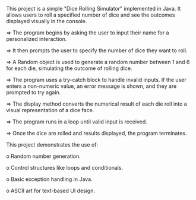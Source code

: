 This project is a simple "Dice Rolling Simulator" implemented in Java. 
It allows users to roll a specified number of dice and see the outcomes displayed visually in the console.

=> The program begins by asking the user to input their name for a personalized interaction.

=> It then prompts the user to specify the number of dice they want to roll.

=> A Random object is used to generate a random number between 1 and 6 for each die, simulating the outcome of rolling dice.

=> The program uses a try-catch block to handle invalid inputs. If the user enters a non-numeric value, an error message is shown, and they are prompted to try again.

=> The display method converts the numerical result of each die roll into a visual representation of a dice face.

=> The program runs in a loop until valid input is received. 

=> Once the dice are rolled and results displayed, the program terminates.

This project demonstrates the use of:

o Random number generation.

o Control structures like loops and conditionals.

o Basic exception handling in Java.

o ASCII art for text-based UI design.
